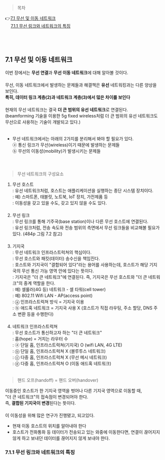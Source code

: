 > 목차

👉[7.1 무선 및 이동 네트워크](#71-무선-및-이동-네트워크)　   
　   [7.1.1 무선 링크와 네트워크의 특징](#711-무선-링크와-네트워크의-특징)　   　   
  
　   
　   

## 7.1 무선 및 이동 네트워크

이번 장에서는 **무선 연결**과 **무선 이동 네트워크**에 대해 알아볼 것이다.　   
　   
무선, 이동 네트워크에서 발생하는 문제들과 해결책은 **유선** 네트워킹과는 다른 양상을 보인다.　   
**특히, 데이터 링크 계층(2)과 네트워크 계층(3)에서 많은 차이를 보인다**　   
　   
현재의 무선 네트워크는 결국 **더 큰 범위의 유선 네트워크**로 연결된다. 　   
(beamforming 기술을 이용한 5g fixed wireless처럼 더 큰 범위의 유선 네트워크도 무선으로 사용하는 기술이 개발되고 있다.)　   
　   
- 무선 네트워크에서는 아래의 2가지를 분리해서 봐야 할 필요가 있다.　   
ⓐ 통신 링크가 무선(wireless)이기 때문에 발생하는 문제들　   
ⓑ 무선의 이동성(mobility)가 발생시키는 문제들　   
　   
　   
> 무선 네트워크의 구성요소

1. 무선 호스트　   
   : 유선 네트워크처럼, 호스트는 애플리케이션을 실행하는 종단 시스템 장치이다.　   
   : 예) 스마트폰, 태블릿, 노트북, IoT 장치, 가전제품 등　   
   : 이동성을 갖고 있을 수도, 갖고 있지 않을 수도 있다.　   
   　   
2. 무선 링크　   
   : 무선 링크를 통해 기주국(base station)이나 다른 무선 호스트에 연결된다.　   
   : 유선 링크처럼, 전송 속도와 전송 범위의 측면에서 무선 링크들을 비교해볼 필요가 있다. (484p 그림 7.2 참고)　   
　   
3. 기지국　   
   : 무선 네트워크 인프라스트럭쳐의 핵심이다.　   
   : 무선 호스트와 패킷(데이터) 송수신을 책임진다.　   
   : 호스트와 기지국이 "결합되어 있다"라는 용어를 사용하는데, 호스트가 해당 기지국의 무선 통신 가능 영역 안에 있다는 뜻이다.　   
   : 기지국은 "더 큰 네트워크"에 연결된다. 즉, 기지국은 무선 호스트와 "더 큰 네트워크"의 중계 역할을 한다. 　   
   : 예) 셀룰러(4G 등) 네트워크 - 셀 타워(cell tower)　   
   : 예) 802.11 Wifi LAN - AP(access point)　   
   : ⓐ 인프라스트럭쳐 방식 = 기지국 이용　   
   : ⓑ 애드혹 네트워크 = 기지국 사용 X (호스트가 직접 라우팅, 주소 할당, DNS 주소 변환 등을 수행한다)　   
　   
4. 네트워크 인프라스트럭쳐　   
   : 무선 호스트가 통신하고자 하는 "더 큰 네트워크"　   
   : 홉(hope) = 거치는 라우터 수 　   
   : ⓐ 단일 홉, 인프라스트럭쳐(기지국) O  (wifi LAN, 4G LTE)　   
   : ⓑ 단일 홉, 인프라스트럭쳐 X          (블루투스 네트워크)　   
   : ⓒ 다중 홉, 인프라스트럭쳐 X          (무선 메시 네트워크)　   
   : ⓓ 다중 홉, 인프라스트럭쳐 O          (이동 애드혹 네트워크)
　   
　   
> 핸드 오프(handoff) = 핸드 오버(handover)

이동중인 호스트가 한 기지국 영역을 벗어나 다른 기지국 영역으로 이동할 때,　   
"더 큰 네트워크"의 접속점이 변경되어야 한다. 　   
즉, **결합된 기지국이 변경**된다는 뜻이다. 　   
　   
이 이동성을 위해 많은 연구가 진행됐고, 되고있다.　   
- 현재 이동 호스트의 위치를 알아내야 한다　   
- 호스트가 전화통화 등 데이터가 전송되고 있는 와중에 이동한다면, 연결이 끊어지지 않게 하고 보내던 데이터를 끊어지지 않게 보내야 한다.　   


   
### 7.1.1 무선 링크와 네트워크의 특징

